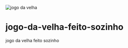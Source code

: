 ![jogo da velha](https://user-images.githubusercontent.com/85976619/130868908-bce6d7d1-eef0-487a-877a-072ac0f3e41a.gif)
# jogo-da-velha-feito-sozinho
jogo da velha feito sozinho 
